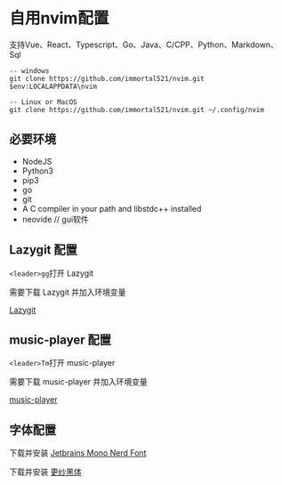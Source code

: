 # 自用nvim配置

支持Vue、React、Typescript、Go、Java、C/CPP、Python、Markdown、Sql

```shell
-- windows
git clone https://github.com/immortal521/nvim.git $env:LOCALAPPDATA\nvim

-- Linux or MacOS
git clone https://github.com/immortal521/nvim.git ~/.config/nvim
```

## 必要环境

- NodeJS
- Python3
- pip3
- go
- git
- A C compiler in your path and libstdc++ installed
- neovide // gui软件

## Lazygit 配置

`<leader>gg`打开 Lazygit

需要下载 Lazygit 并加入环境变量

[Lazygit](https://github.com/jesseduffield/lazygit.git)

## music-player 配置

`<leader>Tm`打开 music-player

需要下载 music-player 并加入环境变量

[music-player](https://github.com/immortal521/bucketApps/releases/tag/music-player)

## 字体配置

下载并安装 [Jetbrains Mono Nerd Font](https://www.jetbrains.com/lp/mono/)

下载并安装 [更纱黑体](https://github.com/be5invis/Sarasa-Gothic)
